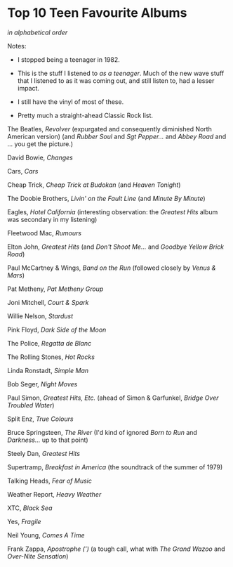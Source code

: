 # Top 10 Teen Favourite Albums

_in alphabetical order_

Notes: 

* I stopped being a teenager in 1982.

* This is the stuff I listened to _as a teenager_. Much of the new wave stuff that I listened to as it was coming out, and still listen to, had a lesser impact.

* I still have the vinyl of most of these.

* Pretty much a straight-ahead Classic Rock list.

The Beatles, _Revolver_ (expurgated and consequently diminished North American version) (and _Rubber Soul_ and _Sgt Pepper..._ and _Abbey Road_ and ... you get the picture.)

David Bowie, _Changes_

Cars, _Cars_

Cheap Trick, _Cheap Trick at Budokan_ (and _Heaven Tonight_)

The Doobie Brothers, _Livin' on the Fault Line_ (and _Minute By Minute_)

Eagles, _Hotel California_ (interesting observation: the _Greatest Hits_ album was secondary in my listening)

Fleetwood Mac, _Rumours_

Elton John, _Greatest Hits_ (and _Don't Shoot Me..._ and _Goodbye Yellow Brick Road_)

Paul McCartney & Wings, _Band on the Run_ (followed closely by _Venus & Mars_)

Pat Metheny, _Pat Metheny Group_

Joni Mitchell, _Court & Spark_

Willie Nelson, _Stardust_

Pink Floyd, _Dark Side of the Moon_

The Police, _Regatta de Blanc_

The Rolling Stones, _Hot Rocks_

Linda Ronstadt, _Simple Man_

Bob Seger, _Night Moves_

Paul Simon, _Greatest Hits, Etc._ (ahead of Simon & Garfunkel, _Bridge Over Troubled Water_)

Split Enz, _True Colours_ 

Bruce Springsteen, _The River_ (I'd kind of ignored _Born to Run_ and _Darkness..._ up to that point)

Steely Dan, _Greatest Hits_

Supertramp, _Breakfast in America_ (the soundtrack of the summer of 1979)

Talking Heads, _Fear of Music_

Weather Report, _Heavy Weather_

XTC, _Black Sea_

Yes, _Fragile_

Neil Young, _Comes A Time_

Frank Zappa, _Apostrophe (')_ (a tough call, what with _The Grand Wazoo_ and _Over-Nite Sensation_)

